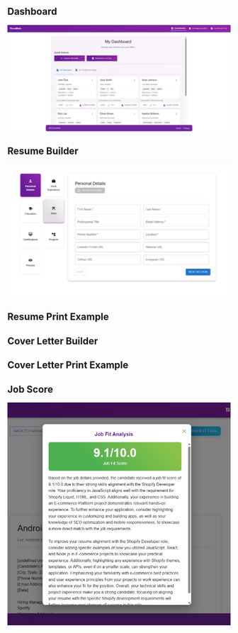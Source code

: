 ## Dashboard
![Resumate Dash](../demo/resumate-dash.jpg)

## Resume Builder
![Resume Builder](../demo/resumate-resume-form.jpg)

## Resume Print Example

## Cover Letter Builder

## Cover Letter Print Example

## Job Score
![Job Score](../demo/resumate-job-score-cropped.png)